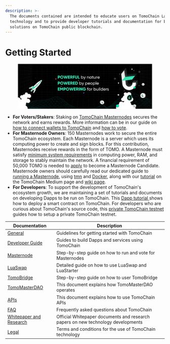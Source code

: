 ```yaml
---
description: >-
  The documents contained are intended to educate users on TomoChain Labs'
  technology and to provide developer tutorials and documentation for building
  solutions on TomoChain public blockchain.
---
```


# Getting Started

<figure><img src=".gitbook/assets/Twitter header - 1 (1).png" alt=""><figcaption></figcaption></figure>

* **For Voters/Stakers**: Staking on [TomoChain Masternodes](https://master.tomochain.com/) secures the network and earns rewards. More information can be in our guide on [how to connect wallets to TomoChain](https://docs.tomochain.com/general/how-to-connect-to-tomochain-network) and [how to vote](https://youtu.be/tXp4WHl\_sxY).
* **For Masternode Owners**: 150 Masternodes work to secure the entire TomoChain ecosystem. Each Masternode is a server which uses its computing power to create and sign blocks. For this contribution, Masternodes receive rewards in the form of TOMO. A Masternode must satisfy [minimum system requirements](masternode/requirements.md) in computing power, RAM, and storage to stably maintain the network. A financial requirement of 50,000 TOMO is needed to [apply](masternode/apply-your-node.md) to become a Masternode Candidate. Masternode owners should carefully read our dedicated guide to [running a Masternode](masternode/run-a-full-node/), using [tmn](masternode/run-a-full-node/tmn.md) and [Docker](masternode/run-a-full-node/docker.md), along with our [tutorial](https://medium.com/tomochain/how-to-run-a-tomochain-masternode-from-a-to-z-3793752dc3d1) on the TomoChain Medium page and [wiki page](https://github.com/tomochain/docs/wiki).
* **For Developers**: To support the development of TomoChain's ecosystem growth, we are maintaining a set of tutorials and documents on developing Dapps to be run on TomoChain. This [Dapp tutorial ](https://docs.tomochain.com/developer-guide/building-dapp-on-tomochain)shows how to deploy a smart contract on TomoChain. For developers who are curious about TomoChain's source code, this [private TomoChain testnet](https://docs.tomochain.com/developer-guide/working-with-tomochain/tomochain-private-testnet-setup) guides how to setup a private TomoChain testnet.

| **Documentation**                                   | Description                                                                      |
| --------------------------------------------------- | -------------------------------------------------------------------------------- |
| [General ](general/)                                | Guidelines for getting started with TomoChain                                    |
| [Developer Guide](developer-guide/)                 | Guides to build Dapps and services using TomoChain                               |
| [Masternode](masternode/)                           | Step-by-step guide on how to run and vote for Masternodes                        |
| [LuaSwap](luaswap/)                                 | Detailed guide on how to use LuaSwap and LuaStarter                              |
| [TomoBridge](tomobridge/)                           | Step-by-step guide on how to user TomoBridge                                     |
| [TomoMasterDAO](tomomasterdao/)                     | This document explains how TomoMasterDAO operates                                |
| [APIs](https://apidocs.tomochain.com)               | This document explains how to use TomoChain APIs                                 |
| [FAQ](faq/)                                         | Frequently asked questions about TomoChain                                       |
| [Whitepaper and Research](whitepaper-and-research/) | Official Whitepaper documents and research papers on new technology developments |
| [Legal ](legal/)                                    | Terms and conditions for the use of TomoChain technology                         |

